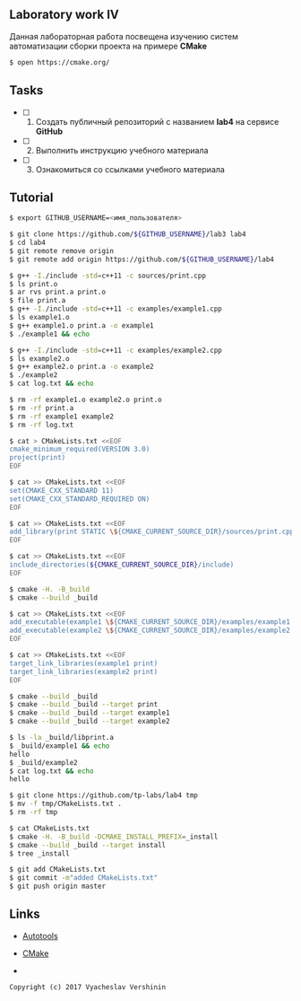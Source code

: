 ## Laboratory work IV

Данная лабораторная работа посвещена изучению систем автоматизации сборки проекта на примере **CMake**

```bash
$ open https://cmake.org/
```

## Tasks

- [ ] 1. Создать публичный репозиторий с названием **lab4** на сервисе **GitHub**
- [ ] 2. Выполнить инструкцию учебного материала
- [ ] 3. Ознакомиться со ссылками учебного материала

## Tutorial

```bash
$ export GITHUB_USERNAME=<имя_пользователя>
```

```bash
$ git clone https://github.com/${GITHUB_USERNAME}/lab3 lab4
$ cd lab4
$ git remote remove origin
$ git remote add origin https://github.com/${GITHUB_USERNAME}/lab4
```

```bash
$ g++ -I./include -std=c++11 -c sources/print.cpp
$ ls print.o
$ ar rvs print.a print.o
$ file print.a
$ g++ -I./include -std=c++11 -c examples/example1.cpp
$ ls example1.o
$ g++ example1.o print.a -o example1
$ ./example1 && echo
```

```bash
$ g++ -I./include -std=c++11 -c examples/example2.cpp
$ ls example2.o
$ g++ example2.o print.a -o example2
$ ./example2
$ cat log.txt && echo
```

```bash
$ rm -rf example1.o example2.o print.o 
$ rm -rf print.a 
$ rm -rf example1 example2
$ rm -rf log.txt
```

```bash
$ cat > CMakeLists.txt <<EOF
cmake_minimum_required(VERSION 3.0)
project(print)
EOF
```

```bash
$ cat >> CMakeLists.txt <<EOF
set(CMAKE_CXX_STANDARD 11)
set(CMAKE_CXX_STANDARD_REQUIRED ON)
EOF
```

```bash
$ cat >> CMakeLists.txt <<EOF
add_library(print STATIC \${CMAKE_CURRENT_SOURCE_DIR}/sources/print.cpp)
EOF
```

```bash
$ cat >> CMakeLists.txt <<EOF
include_directories(${CMAKE_CURRENT_SOURCE_DIR}/include)
EOF
```

```bash
$ cmake -H. -B_build
$ cmake --build _build
```

```bash
$ cat >> CMakeLists.txt <<EOF
add_executable(example1 \${CMAKE_CURRENT_SOURCE_DIR}/examples/example1.cpp)
add_executable(example2 \${CMAKE_CURRENT_SOURCE_DIR}/examples/example2.cpp)
EOF
```

```bash
$ cat >> CMakeLists.txt <<EOF
target_link_libraries(example1 print)
target_link_libraries(example2 print)
EOF
```

```bash
$ cmake --build _build
$ cmake --build _build --target print
$ cmake --build _build --target example1
$ cmake --build _build --target example2
```

```bash
$ ls -la _build/libprint.a
$ _build/example1 && echo
hello
$ _build/example2
$ cat log.txt && echo
hello
```

```bash
$ git clone https://github.com/tp-labs/lab4 tmp
$ mv -f tmp/CMakeLists.txt .
$ rm -rf tmp
```

```bash
$ cat CMakeLists.txt
$ cmake -H. -B_build -DCMAKE_INSTALL_PREFIX=_install
$ cmake --build _build --target install
$ tree _install
```

```bash
$ git add CMakeLists.txt
$ git commit -m"added CMakeLists.txt"
$ git push origin master
```

## Links

- [Autotools](http://www.gnu.org/software/automake/manual/html_node/Autotools-Introduction.html)
- [CMake](https://cgold.readthedocs.io/en/latest/index.html)

- 
```
Copyright (c) 2017 Vyacheslav Vershinin
```
